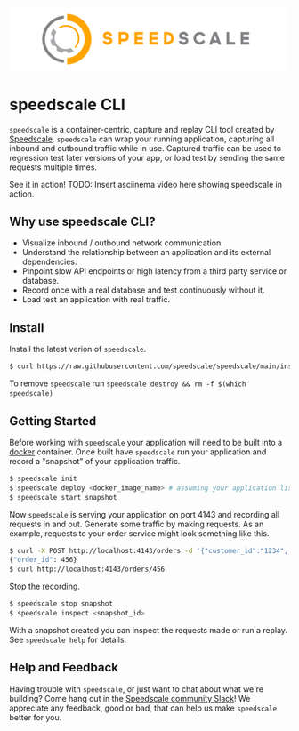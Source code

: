 <img src="/logo/gold_speedscale_logo_landscape_large.png" width="500">

# speedscale CLI

`speedscale` is a container-centric, capture and replay CLI tool created by [Speedscale](https://speedscale.com).  `speedscale` can wrap
your running application, capturing all inbound and outbound traffic while in use.  Captured traffic can be used to regression test later
versions of your app, or load test by sending the same requests multiple times.

See it in action!
TODO: Insert asciinema video here showing speedscale in action.

## Why use speedscale CLI?

- Visualize inbound / outbound network communication.
- Understand the relationship between an application and its external dependencies.
- Pinpoint slow API endpoints or high latency from a third party service or database.
- Record once with a real database and test continuously without it.
- Load test an application with real traffic.

## Install

Install the latest verion of `speedscale`.

```bash
$ curl https://raw.githubusercontent.com/speedscale/speedscale/main/install | bash
```

To remove `speedscale` run `speedscale destroy && rm -f $(which speedscale)`

## Getting Started

Before working with `speedscale` your application will need to be built into a [docker](https://docs.docker.com/) container.  Once built
have `speedscale` run your application and record a "snapshot" of your application traffic.

```bash
$ speedscale init
$ speedscale deploy <docker_image_name> # assuming your application listens on port 80
$ speedscale start snapshot
```

Now `speedscale` is serving your application on port 4143 and recording all requests in and out.
Generate some traffic by making requests. As an example, requests to your order service might look something like this.

```bash
$ curl -X POST http://localhost:4143/orders -d '{"customer_id":"1234", "amount": 123.45}'
{"order_id": 456}
$ curl http://localhost:4143/orders/456
```

Stop the recording.

```bash
$ speedscale stop snapshot
$ speedscale inspect <snapshot_id>
```

With a snapshot created you can inspect the requests made or run a replay.  See `speedscale help` for details.

## Help and Feedback

Having trouble with `speedscale`, or just want to chat about what we're building?
Come hang out in the [Speedscale community Slack](https://join.slack.com/t/speedscalecommunity/shared_invite/zt-x5rcrzn4-XHG1QqcHNXIM~4yozRrz8A)!
We appreciate any feedback, good or bad, that can help us make `speedscale` better for you.

